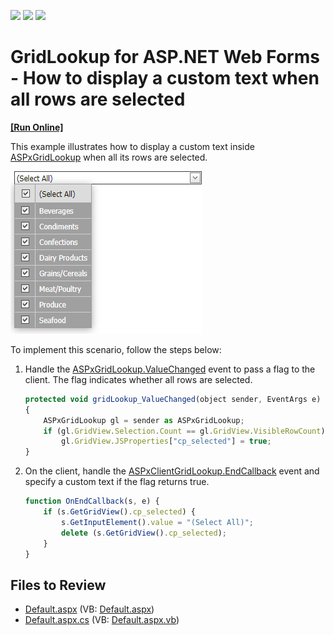 <!-- default badges list -->
![](https://img.shields.io/endpoint?url=https://codecentral.devexpress.com/api/v1/VersionRange/128530864/13.1.5%2B)
[![](https://img.shields.io/badge/Open_in_DevExpress_Support_Center-FF7200?style=flat-square&logo=DevExpress&logoColor=white)](https://supportcenter.devexpress.com/ticket/details/E4862)
[![](https://img.shields.io/badge/📖_How_to_use_DevExpress_Examples-e9f6fc?style=flat-square)](https://docs.devexpress.com/GeneralInformation/403183)
<!-- default badges end -->

# GridLookup for ASP.NET Web Forms - How to display a custom text when all rows are selected
<!-- run online -->
**[[Run Online]](https://codecentral.devexpress.com/e4862/)**
<!-- run online end -->

This example illustrates how to display a custom text inside [ASPxGridLookup](https://docs.devexpress.com/AspNet/DevExpress.Web.ASPxGridLookup) when all its rows are selected.

![Custom Select All Text](select-all.png)

To implement this scenario, follow the steps below:

1. Handle the [ASPxGridLookup.ValueChanged](http://documentation.devexpress.com/#AspNet/DevExpressWebASPxEditorsASPxEdit_ValueChangedtopic) event to pass a flag to the client. The flag indicates whether all rows are selected.

    ```js
    protected void gridLookup_ValueChanged(object sender, EventArgs e)
    {
        ASPxGridLookup gl = sender as ASPxGridLookup;
        if (gl.GridView.Selection.Count == gl.GridView.VisibleRowCount)
            gl.GridView.JSProperties["cp_selected"] = true;
    }

    ```

2. On the client, handle the [ASPxClientGridLookup.EndCallback](https://docs.devexpress.com/AspNet/js-ASPxClientGridLookup.EndCallback) event and specify a custom text if the flag returns true.


    ```js
    function OnEndCallback(s, e) {
        if (s.GetGridView().cp_selected) {
            s.GetInputElement().value = "(Select All)";
            delete (s.GetGridView().cp_selected);
        }
    }
    ```

## Files to Review

* [Default.aspx](./CS/WebSite/Default.aspx) (VB: [Default.aspx](./VB/WebSite/Default.aspx))
* [Default.aspx.cs](./CS/WebSite/Default.aspx.cs) (VB: [Default.aspx.vb](./VB/WebSite/Default.aspx.vb))
